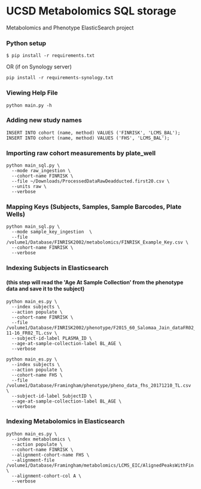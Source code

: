 # UCSD Metabolomics SQL storage
Metabolomics and Phenotype ElasticSearch project

### Python setup
```
$ pip install -r requirements.txt
```
OR (if on Synology server)
```
pip install -r requirements-synology.txt
```

### Viewing Help File
```
python main.py -h
```

### Adding new study names
```
INSERT INTO cohort (name, method) VALUES ('FINRISK', 'LCMS_BAL');
INSERT INTO cohort (name, method) VALUES ('FHS', 'LCMS_BAL');
```

### Importing raw cohort measurements by plate_well
```
python main_sql.py \
  --mode raw_ingestion \
  --cohort-name FINRISK \
  --file ~/Downloads/ProcessedDataRawDeadducted.first20.csv \
  --units raw \
  --verbose
```

### Mapping Keys (Subjects, Samples, Sample Barcodes, Plate Wells)

```
python main_sql.py \
  --mode sample_key_ingestion  \
  --file /volume1/Database/FINRISK2002/metabolomics/FINRISK_Example_Key.csv \
  --cohort-name FINRISK \
  --verbose
```

### Indexing Subjects in Elasticsearch
#### (this step will read the 'Age At Sample Collection' from the phenotype data and save it to the subject)

```
python main_es.py \
  --index subjects \
  --action populate \
  --cohort-name FINRISK \
  --file /volume1/Database/FINRISK2002/phenotype/F2015_60_Salomaa_Jain_dataFR02_FU16_2018-11-16_FR02_TL.csv \
  --subject-id-label PLASMA_ID \
  --age-at-sample-collection-label BL_AGE \
  --verbose
```

```
python main_es.py \
  --index subjects \
  --action populate \
  --cohort-name FHS \
  --file /volume1/Database/Framingham/phenotype/pheno_data_fhs_20171210_TL.csv \
  --subject-id-label SubjectID \
  --age-at-sample-collection-label BL_AGE \
  --verbose
```

### Indexing Metabolomics in Elasticsearch

```
python main_es.py \
  --index metabolomics \
  --action populate \
  --cohort-name FINRISK \
  --alignment-cohort-name FHS \
  --alignment-file /volume1/Database/Framingham/metabolomics/LCMS_EIC/AlignedPeaksWithFin.csv \
  --alignment-cohort-col A \
  --verbose
```
